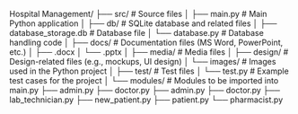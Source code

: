 Hospital Management/
├── src/                  # Source files
│   ├── main.py           # Main Python application
│
├── db/                   # SQLite database and related files
│   ├── database_storage.db       # Database file
│   └── database.py       # Database handling code
│
├── docs/                 # Documentation files (MS Word, PowerPoint, etc.)
│   ├── .docx
│   └── .pptx
│
├── media/                # Media files
│   ├── design/           # Design-related files (e.g., mockups, UI design)
│   └── images/           # Images used in the Python project
│
├── test/                 # Test files
│   └── test.py     # Example test cases for the project
│
└── modules/              # Modules to be imported into main.py
    ├── admin.py
    ├── doctor.py
    ├── admin.py
    ├── doctor.py
    ├── lab_technician.py
    ├── new_patient.py
    ├── patient.py
    └── pharmacist.py
